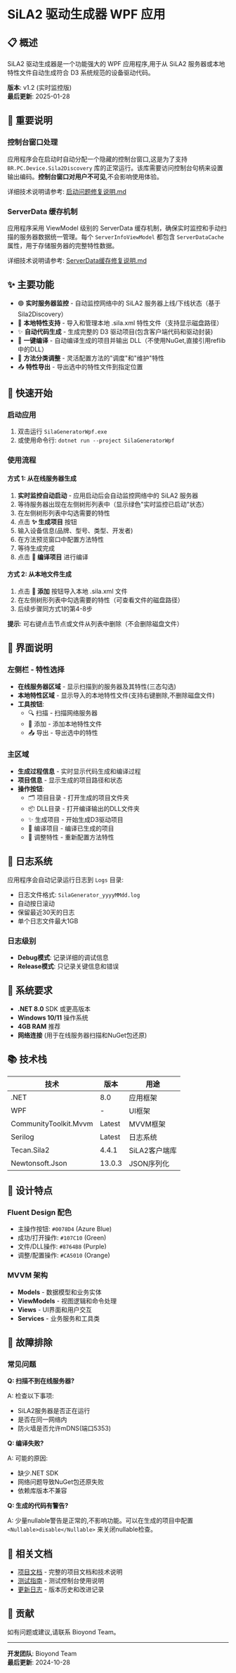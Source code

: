 # SiLA2 驱动生成器 WPF 应用

## 📋 概述

SiLA2 驱动生成器是一个功能强大的 WPF 应用程序,用于从 SiLA2 服务器或本地特性文件自动生成符合 D3 系统规范的设备驱动代码。

**版本**: v1.2 (实时监控版)  
**最后更新**: 2025-01-28

## 🔧 重要说明

### 控制台窗口处理
应用程序会在启动时自动分配一个隐藏的控制台窗口,这是为了支持 `BR.PC.Device.Sila2Discovery` 库的正常运行。该库需要访问控制台句柄来设置输出编码。**控制台窗口对用户不可见**,不会影响使用体验。

详细技术说明请参考: [启动问题修复说明.md](启动问题修复说明.md)

### ServerData 缓存机制
应用程序采用 ViewModel 级别的 ServerData 缓存机制，确保实时监控和手动扫描的服务器数据统一管理。每个 `ServerInfoViewModel` 都包含 `ServerDataCache` 属性，用于存储服务器的完整特性数据。

详细技术说明请参考: [ServerData缓存修复说明.md](ServerData缓存修复说明.md)

## ✨ 主要功能

- 🟢 **实时服务器监控** - 自动监控网络中的 SiLA2 服务器上线/下线状态（基于 Sila2Discovery）
- 📁 **本地特性支持** - 导入和管理本地 .sila.xml 特性文件（支持显示磁盘路径）
- ✨ **自动代码生成** - 生成完整的 D3 驱动项目(包含客户端代码和驱动封装)
- 🔨 **一键编译** - 自动编译生成的项目并输出 DLL（不使用NuGet,直接引用reflib中的DLL）
- 🔧 **方法分类调整** - 灵活配置方法的"调度"和"维护"特性
- 📤 **特性导出** - 导出选中的特性文件到指定位置

## 🚀 快速开始

### 启动应用

1. 双击运行 `SilaGeneratorWpf.exe`
2. 或使用命令行: `dotnet run --project SilaGeneratorWpf`

### 使用流程

#### 方式 1: 从在线服务器生成

1. **实时监控自动启动** - 应用启动后会自动监控网络中的 SiLA2 服务器
2. 等待服务器出现在左侧树形列表中（显示绿色"实时监控已启动"状态）
3. 在左侧树形列表中勾选需要的特性
4. 点击 **✨ 生成项目** 按钮
5. 输入设备信息(品牌、型号、类型、开发者)
6. 在方法预览窗口中配置方法特性
7. 等待生成完成
8. 点击 **🔨 编译项目** 进行编译

#### 方式 2: 从本地文件生成

1. 点击 **📁 添加** 按钮导入本地 .sila.xml 文件
2. 在左侧树形列表中勾选需要的特性（可查看文件的磁盘路径）
3. 后续步骤同方式1的第4-8步

**提示**: 可右键点击节点或文件从列表中删除（不会删除磁盘文件）

## 🎨 界面说明

### 左侧栏 - 特性选择

- **在线服务器区域** - 显示扫描到的服务器及其特性(三态勾选)
- **本地特性区域** - 显示导入的本地特性文件(支持右键删除,不删除磁盘文件)
- **工具按钮**:
  - 🔍 扫描 - 扫描网络服务器
  - 📁 添加 - 添加本地特性文件  
  - 📤 导出 - 导出选中的特性

### 主区域

- **生成过程信息** - 实时显示代码生成和编译过程
- **项目信息** - 显示生成的项目路径和状态
- **操作按钮**:
  - 🗂️ 项目目录 - 打开生成的项目文件夹
  - 📦 DLL目录 - 打开编译输出的DLL文件夹
  - ✨ 生成项目 - 开始生成D3驱动项目
  - 🔨 编译项目 - 编译已生成的项目
  - 🔧 调整特性 - 重新配置方法特性

## 📝 日志系统

应用程序会自动记录运行日志到 `Logs` 目录:

- 日志文件格式: `SilaGenerator_yyyyMMdd.log`
- 自动按日滚动
- 保留最近30天的日志
- 单个日志文件最大1GB

### 日志级别

- **Debug模式**: 记录详细的调试信息
- **Release模式**: 只记录关键信息和错误

## 🔧 系统要求

- **.NET 8.0** SDK 或更高版本
- **Windows 10/11** 操作系统
- **4GB RAM** 推荐
- **网络连接** (用于在线服务器扫描和NuGet包还原)

## 📚 技术栈

| 技术 | 版本 | 用途 |
|------|------|------|
| .NET | 8.0 | 应用框架 |
| WPF | - | UI框架 |
| CommunityToolkit.Mvvm | Latest | MVVM框架 |
| Serilog | Latest | 日志系统 |
| Tecan.Sila2 | 4.4.1 | SiLA2客户端库 |
| Newtonsoft.Json | 13.0.3 | JSON序列化 |

## 🎯 设计特点

### Fluent Design 配色

- 主操作按钮: `#0078D4` (Azure Blue)
- 成功/打开操作: `#107C10` (Green)
- 文件/DLL操作: `#8764B8` (Purple)
- 调整/配置操作: `#CA5010` (Orange)

### MVVM 架构

- **Models** - 数据模型和业务实体
- **ViewModels** - 视图逻辑和命令处理
- **Views** - UI界面和用户交互
- **Services** - 业务服务和工具类

## 🐛 故障排除

### 常见问题

**Q: 扫描不到在线服务器?**

A: 检查以下事项:
- SiLA2服务器是否正在运行
- 是否在同一网络内
- 防火墙是否允许mDNS(端口5353)

**Q: 编译失败?**

A: 可能的原因:
- 缺少.NET SDK
- 网络问题导致NuGet包还原失败
- 依赖库版本不兼容

**Q: 生成的代码有警告?**

A: 少量nullable警告是正常的,不影响功能。可以在生成的项目中配置 `<Nullable>disable</Nullable>` 来关闭nullable检查。

## 📖 相关文档

- [项目文档](../plan.md) - 完整的项目文档和技术说明
- [测试指南](../TestConsole/README.md) - 测试控制台使用说明
- [更新日志](../plan.md#更新日志) - 版本历史和改进记录

## 🤝 贡献

如有问题或建议,请联系 Bioyond Team。

---

**开发团队**: Bioyond Team  
**最后更新**: 2024-10-28
